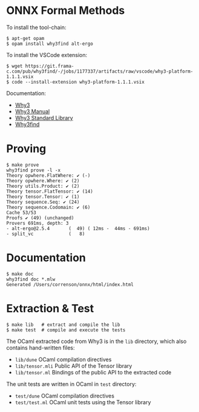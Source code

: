 # ONNX Formal Methods

To install the tool-chain:

    $ apt-get opam
    $ opam install why3find alt-ergo

To install the VSCode extension:

    $ wget https://git.frama-c.com/pub/why3find/-/jobs/1177337/artifacts/raw/vscode/why3-platform-1.1.1.vsix
    $ code --install-extension why3-platform-1.1.1.vsix

Documentation:

- [Why3](https://www.why3.org)
- [Why3 Manual](https://www.why3.org/doc/)
- [Why3 Standard Library](https://www.why3.org/stdlib/)
- [Why3find](https://git.frama-c.com/pub/why3find)

# Proving

    $ make prove
    why3find prove -l -x
    Theory opwhere.FlatWhere: ✔ (-)
    Theory opwhere.Where: ✔ (2)
    Theory utils.Product: ✔ (2)
    Theory tensor.FlatTensor: ✔ (14)
    Theory tensor.Tensor: ✔ (1)
    Theory sequence.Seq: ✔ (24)
    Theory sequence.Codomain: ✔ (6)
    Cache 53/53
    Proofs ✔ (49) (unchanged)
    Provers 691ms, depth: 3
    - alt-ergo@2.5.4       (  49) ( 12ms -  44ms - 691ms)
    - split_vc             (   8)

# Documentation

    $ make doc
    why3find doc *.mlw
    Generated /Users/correnson/onnx/html/index.html

# Extraction & Test

    $ make lib   # extract and compile the lib
    $ make test  # compile and execute the tests

The OCaml extracted code from Why3 is in the `lib` directory, which also contains
hand-written files:

 - `lib/dune` OCaml compilation directives
 - `lib/tensor.mli` Public API of the Tensor library
 - `lib/tensor.ml` Bindings of the public API to the extracted code

The unit tests are written in OCaml in `test` directory:

 - `test/dune` OCaml compilation directives
 - `test/test.ml` OCaml unit tests using the Tensor library
